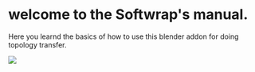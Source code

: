 # welcome to the Softwrap's manual.

Here you learnd the basics of how to use this blender addon for doing topology transfer.

![](img/venom.gif)
